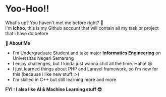# Yoo-Hoo!!
What's up? You haven't met me before right? 🙂  
I'm **Ichoo**, this is my Github account that will contain all my task or project that i have do before  

**🚀 About Me**  
- I'm Undergraduate Student and take major **Informatics Engineering** on Universitas Negeri Semarang  
- I enjoy challenges, but I kinda just wanna chill all the time. Haha! 😆
- I just learned things about PHP and Laravel framework, so i'm new for this (because i like new stuff :>)  
- I'm skilled in C++ but still learning more and more

**FYI : I also like AI & Machine Learning stuff 😎**
